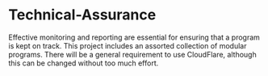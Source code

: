 # Technical-Assurance
Effective monitoring and reporting are essential for ensuring that a program is kept on track. This project includes an assorted collection of modular programs. There will be a general requirement to use CloudFlare, although this can be changed without too much effort.
